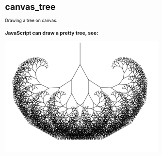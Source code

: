 # canvas_tree
Drawing a tree on canvas.

### JavaScript can draw a pretty tree, see:
![picture](tree.png)
